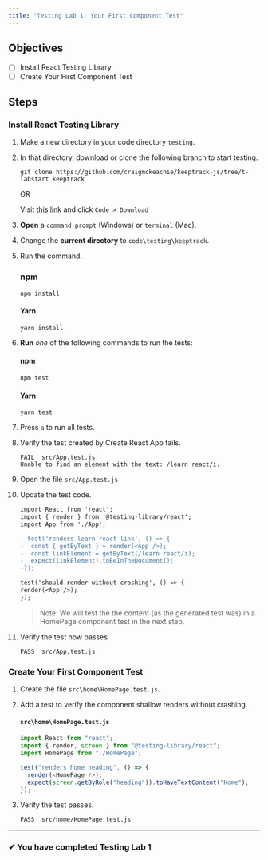 ```yaml
---
title: "Testing Lab 1: Your First Component Test"
---
```


## Objectives

- [ ] Install React Testing Library
- [ ] Create Your First Component Test

## Steps

### Install React Testing Library

1. Make a new directory in your code directory `testing`.
1. In that directory, download or clone the following branch to start testing.

   ```
   git clone https://github.com/craigmckeachie/keeptrack-js/tree/t-labstart keeptrack
   ```

   OR

   Visit [this link](https://github.com/craigmckeachie/keeptrack-js/tree/t-lab03) and click `Code > Download`

1. **Open** a `command prompt` (Windows) or `terminal` (Mac).

1. Change the **current directory** to `code\testing\keeptrack`.
1. Run the command.

   ### npm

   ```
   npm install
   ```

   #### Yarn

   ```shell
   yarn install
   ```

1. **Run** _one_ of the following commands to run the tests:

   #### npm

   ```shell
   npm test
   ```

   #### Yarn

   ```shell
   yarn test
   ```

1. Press `a` to run all tests.
1. Verify the test created by Create React App fails.

   ```shell
   FAIL  src/App.test.js
   Unable to find an element with the text: /learn react/i.
   ```

1. Open the file `src/App.test.js`
1. Update the test code.

   ```diff
   import React from 'react';
   import { render } from '@testing-library/react';
   import App from './App';

   - test('renders learn react link', () => {
   -  const { getByText } = render(<App />);
   -  const linkElement = getByText(/learn react/i);
   -  expect(linkElement).toBeInTheDocument();
   -});

   test('should render without crashing', () => {
   render(<App />);
   });

   ```

   > Note: We will test the the content (as the generated test was) in a HomePage component test in the next step.

1. Verify the test now passes.

   ```
   PASS  src/App.test.js
   ```

### Create Your First Component Test

1. Create the file `src\home\HomePage.test.js`.
1. Add a test to verify the component shallow renders without crashing.

   #### `src\home\HomePage.test.js`

   ```js
   import React from "react";
   import { render, screen } from "@testing-library/react";
   import HomePage from "./HomePage";

   test("renders home heading", () => {
     render(<HomePage />);
     expect(screen.getByRole("heading")).toHaveTextContent("Home");
   });
   ```

1. Verify the test passes.

   ```shell
   PASS  src/home/HomePage.test.js
   ```

---

### &#10004; You have completed Testing Lab 1

  <!-- 1.  You probably **DON'T need to DO the steps below** but they are listed for completeness.

    > If you recently created your React project using **Create React App** then the following steps to install **React Testing Library** will have been done for you when the project was created.

    - **Run** _one_ of the following sets of commands:

      #### npm

      ```shell
      npm install --save @testing-library/react @testing-library/jest-dom
      ```

      #### Yarn

      ```shell
      yarn add @testing-library/react @testing-library/jest-dom
      ```

    - Create the file `src\setupTests.js`
    - Add the following code to configure enzyme.

      #### `src\setupTests.js`

      ```js
      // react-testing-library renders your components to document.body,
      // this adds jest-dom's custom assertions
      import '@testing-library/jest-dom/extend-expect';
      ``` -->
